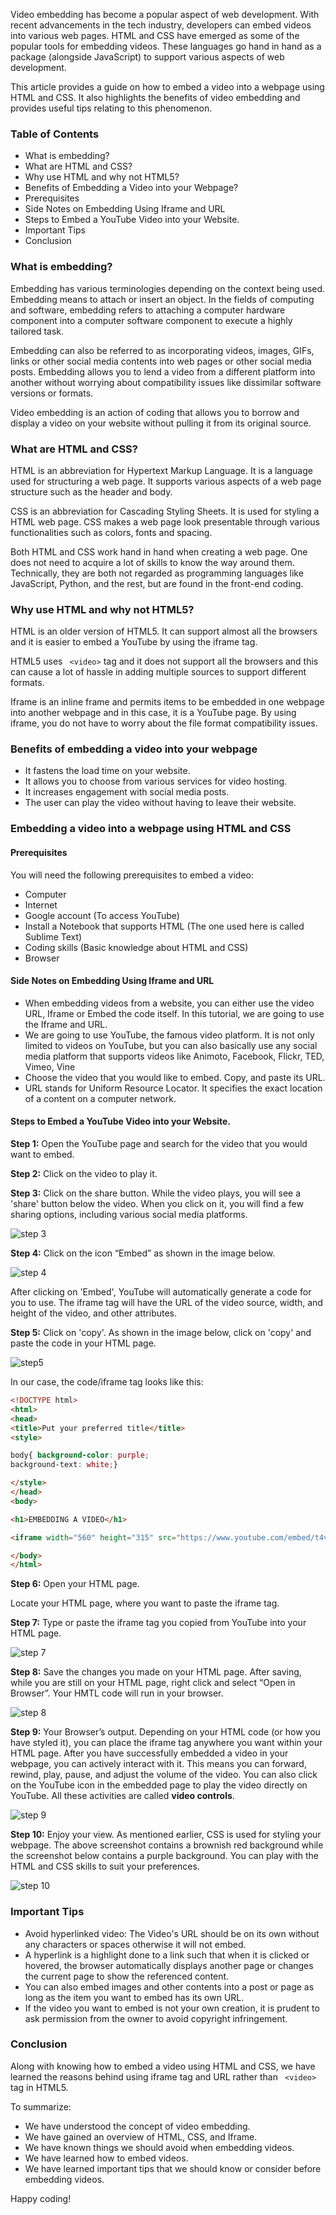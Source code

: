 Video embedding has become a popular aspect of web development. With recent advancements in the tech industry, developers can embed videos into various web pages. HTML and CSS have emerged as some of the popular tools for embedding videos. These languages go hand in hand as a package (alongside JavaScript) to support various aspects of web development.

This article provides a guide on how to embed a video into a webpage using HTML and CSS. It also highlights the benefits of video embedding and provides useful tips relating to this phenomenon. 

### Table of Contents
- What is embedding?
- What are HTML and CSS?
- Why use HTML and why not HTML5?
- Benefits of Embedding a Video into your Webpage?
- Prerequisites
- Side Notes on Embedding Using Iframe and URL
- Steps to Embed a YouTube Video into your Website.
- Important Tips
- Conclusion

### What is embedding?
Embedding has various terminologies depending on the context being used. Embedding means to attach or insert an object. In the fields of computing and software, embedding refers to attaching a computer hardware component into a computer software component to execute a highly tailored task.

Embedding can also be referred to as incorporating videos, images, GIFs, links or other social media contents into web pages or other social media posts. Embedding allows you to lend a video from a different platform into another without worrying about compatibility issues like dissimilar software versions or formats.

Video embedding is an action of coding that allows you to borrow and display a video on your website without pulling it from its original source.

### What are HTML and CSS? 
HTML is an abbreviation for Hypertext Markup Language. It is a language used for structuring a web page. It supports various aspects of a web page structure such as the header and body. 

CSS is an abbreviation for Cascading Styling Sheets. It is used for styling a HTML web page. CSS makes a web page look presentable through various functionalities such as colors, fonts and spacing.

Both HTML and CSS work hand in hand when creating a web page. One does not need to acquire a lot of skills to know the way around them. Technically, they are both not regarded as programming languages like JavaScript, Python, and the rest, but are found in the front-end coding.

### Why use HTML and why not HTML5?
HTML is an older version of HTML5. It can support almost all the browsers and it is easier to embed a YouTube by using the iframe tag.

HTML5 uses ``` <video>```  tag and it does not support all the browsers and this can cause a lot of hassle in adding multiple sources to support different formats. 

Iframe is an inline frame and permits items to be embedded in one webpage into another webpage and in this case, it is a YouTube page. By using iframe, you do not have to worry about the file format compatibility issues.

### Benefits of embedding a video into your webpage
- It fastens the load time on your website.
- It allows you to choose from various services for video hosting.
- It increases engagement with social media posts.
- The user can play the video without having to leave their website.

### Embedding a video into a webpage using HTML and CSS

#### Prerequisites
You will need the following prerequisites to embed a video:
- Computer
- Internet
- Google account (To access YouTube)
- Install a Notebook that supports HTML (The one used here is called Sublime Text) 
- Coding skills (Basic knowledge about HTML and CSS)
- Browser 

#### Side Notes on Embedding Using Iframe and URL
- When embedding videos from a website, you can either use the video URL, Iframe or Embed the code itself. In this tutorial, we are going to use the Iframe and URL.
- We are going to use YouTube, the famous video platform. It is not only limited    to videos on YouTube, but you can also basically use any social media platform that supports videos like Animoto, Facebook, Flickr, TED, Vimeo, Vine
- Choose the video that you would like to embed. Copy, and paste its URL.
- URL stands for Uniform Resource Locator. It specifies the exact location of a content on a computer network.

#### Steps to Embed a YouTube Video into your Website.
**Step 1:** Open the YouTube page and search for the video that you would want to embed. 

**Step 2:** Click on the video to play it.

**Step 3:** Click on the share button. While the video plays, you will see a 'share' button below the video. When you click on it, you will find a few sharing options, including various social media platforms.

![step 3](/engineering-education/embedding-a-video-into-a-webpage-using-html-and-css/step-3.jpg)

**Step 4:** Click on the icon “Embed” as shown in the image below.

 ![step 4](/engineering-education/embedding-a-video-into-a-webpage-using-html-and-css/step-4.jpg)

After clicking on 'Embed', YouTube will automatically generate a code for you to use. The iframe tag will have the URL of the video source, width, and height of the video, and other attributes.

**Step 5:** Click on 'copy'. 
As shown in the image below, click on 'copy' and paste the code in your HTML page. 

 ![step5](/engineering-education/embedding-a-video-into-a-webpage-using-html-and-css/step-5.jpg)                         

In our case, the code/iframe tag looks like this:

```html
<!DOCTYPE html>
<html>
<head>
<title>Put your preferred title</title>
<style>

body{ background-color: purple;
background-text: white;}

</style>
</head>
<body>

<h1>EMBEDDING A VIDEO</h1>

<iframe width="560" height="315" src="https://www.youtube.com/embed/t4vKPhjcMZg" title="YouTube video player" frameborder="0" allow="accelerometer; autoplay; clipboard-write; encrypted-media; gyroscope; picture-in-picture" allowfullscreen></iframe>

</body>
</html>
```

**Step 6:** Open your HTML page.

Locate your HTML page, where you want to paste the iframe tag. 

**Step 7:** Type or paste the iframe tag you copied from YouTube into your HTML page.

![step 7](/engineering-education/embedding-a-video-into-a-webpage-using-html-and-css/step-7.jpg)

**Step 8:** Save the changes you made on your HTML page. 
After saving, while you are still on your HTML page, right click and select “Open in Browser”. Your HMTL code will run in your browser.

![step 8](/engineering-education/embedding-a-video-into-a-webpage-using-html-and-css/step-8.jpg)

**Step 9:** Your Browser’s output.
Depending on your HTML code (or how you have styled it), you can place the iframe tag anywhere you want within your HTML page. After you have successfully embedded a video in your webpage, you can actively interact with it. This means you can forward, rewind, play, pause, and adjust the volume of the video. You can also click on the YouTube icon in the embedded page to play the video directly on YouTube. All these activities are called **video controls**.

![step 9](/engineering-education/embedding-a-video-into-a-webpage-using-html-and-css/step-9.jpg)

**Step 10:** Enjoy your view.
As mentioned earlier, CSS is used for styling your webpage. The above screenshot contains a brownish red background while the screenshot below contains a purple background. You can play with the HTML and CSS skills to suit your preferences.

 ![step 10](/engineering-education/embedding-a-video-into-a-webpage-using-html-and-css/step-10.jpg)

### Important Tips
- Avoid hyperlinked video: The Video's URL should be on its own without any characters or spaces otherwise it will not embed.
- A hyperlink is a highlight done to a link such that when it is clicked or hovered, the browser automatically displays another page or changes the current page to show the referenced content. 
- You can also embed images and other contents into a post or page as long as the item you want to embed has its own URL.
- If the video you want to embed is not your own creation, it is prudent to ask permission from the owner to avoid copyright infringement.

### Conclusion 
Along with knowing how to embed a video using HTML and CSS, we have learned the reasons behind using iframe tag and URL rather than ``` <video>```  tag in HTML5.

To summarize:

- We have understood the concept of video embedding.
- We have gained an overview of HTML, CSS, and Iframe.
- We have known things we should avoid when embedding videos.
- We have learned how to embed videos.
- We have learned important tips that we should know or consider before embedding videos.



Happy coding!
